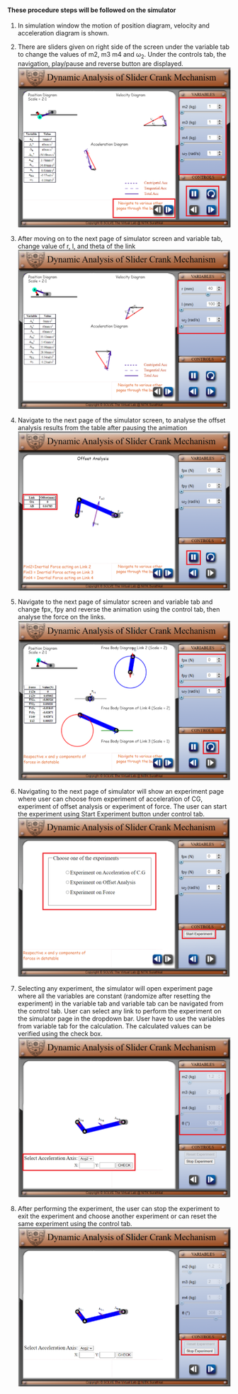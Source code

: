 #### These procedure steps will be followed on the simulator

1. In simulation window the motion of position diagram, velocity and acceleration diagram is shown.<br>
2. There are sliders given on right side of the screen under the variable tab to change the values of m2, m3 m4 and ω<sub>2</sub>. Under the controls tab, the navigation, play/pause and reverse button are displayed. <br>
   ![alt text](images/slide1.png "Parts")<br>

3. After moving on to the next page of simulator screen and variable tab, change value of r, l, and theta of the link<br>
   ![alt text](images/slide2.png "Parts")<br>

4. Navigate to the next page of the simulator screen, to analyse the offset analysis results from the table after pausing the animation<br>
   ![alt text](images/slide3.png "Parts")<br>

5. Navigate to the next page of simulator screen and variable tab and change fpx, fpy and reverse the animation using the control tab, then analyse the force on the links.<br>
   ![alt text](images/slide4.png "Parts")<br>

6. Navigating to the next page of simulator will show an experiment page where user can choose from experiment of acceleration of CG, experiment of offset analysis or experiment of force. The user can start the experiment using Start Experiment button under control tab.<br>
   ![alt text](images/slide5.png "Parts")<br>

7. Selecting any experiment, the simulator will open experiment page where all the variables are constant (randomize after resetting the experiment) in the variable tab and variable tab can be navigated from the control tab. User can select any link to perform the experiment on the simulator page in the dropdown bar. User have to use the variables from variable tab for the calculation. The calculated values can be verified using the check box.<br>
   ![alt text](images/slide6.png "Parts")<br>

8. After performing the experiment, the user can stop the experiment to exit the experiment and choose another experiment or can reset the same experiment using the control tab. <br>
   ![alt text](images/slide7.png "Parts")<br>
